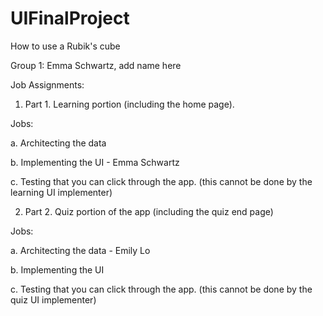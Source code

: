 # UIFinalProject
How to use a Rubik's cube

Group 1: Emma Schwartz, add name here


Job Assignments:

1. Part 1. Learning portion (including the home page). 

Jobs: 

a. Architecting the data

b. Implementing the UI - Emma Schwartz

c. Testing that you can click through the app. (this cannot be done by the learning UI implementer) 


2. Part 2. Quiz portion of the app (including the quiz end page) 

Jobs:

a. Architecting the data - Emily Lo

b. Implementing the UI 

c. Testing that you can click through the app. (this cannot be done by the quiz UI implementer)

